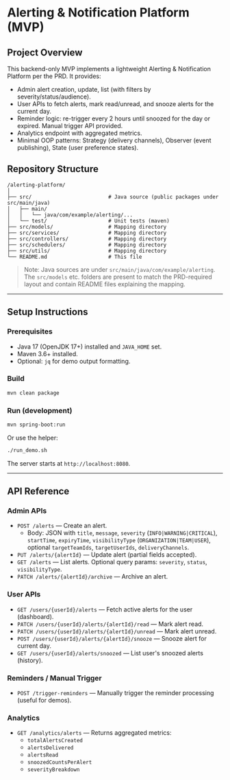# Alerting & Notification Platform (MVP)

## Project Overview
This backend-only MVP implements a lightweight Alerting & Notification Platform per the PRD. It provides:
- Admin alert creation, update, list (with filters by severity/status/audience).
- User APIs to fetch alerts, mark read/unread, and snooze alerts for the current day.
- Reminder logic: re-trigger every 2 hours until snoozed for the day or expired. Manual trigger API provided.
- Analytics endpoint with aggregated metrics.
- Minimal OOP patterns: Strategy (delivery channels), Observer (event publishing), State (user preference states).

## Repository Structure
```
/alerting-platform/
│
├── src/                         # Java source (public packages under src/main/java)
│   ├── main/
│   │   └── java/com/example/alerting/...
│   └── test/                    # Unit tests (maven)
├── src/models/                  # Mapping directory 
├── src/services/                # Mapping directory 
├── src/controllers/             # Mapping directory 
├── src/schedulers/              # Mapping directory 
├── src/utils/                   # Mapping directory 
└── README.md                    # This file
```

> Note: Java sources are under `src/main/java/com/example/alerting`. The `src/models` etc. folders are present to match the PRD-required layout and contain README files explaining the mapping.

---
## Setup Instructions

### Prerequisites
- Java 17 (OpenJDK 17+) installed and `JAVA_HOME` set.
- Maven 3.6+ installed.
- Optional: `jq` for demo output formatting.

### Build
```bash
mvn clean package
```

### Run (development)
```bash
mvn spring-boot:run
```

Or use the helper:
```bash
./run_demo.sh
```

The server starts at `http://localhost:8080`.

---
## API Reference

### Admin APIs
- `POST /alerts` — Create an alert.
  - Body: JSON with `title`, `message`, `severity` (`INFO|WARNING|CRITICAL`), `startTime`, `expiryTime`, `visibilityType` (`ORGANIZATION|TEAM|USER`), optional `targetTeamIds`, `targetUserIds`, `deliveryChannels`.
- `PUT /alerts/{alertId}` — Update alert (partial fields accepted).
- `GET /alerts` — List alerts. Optional query params: `severity`, `status`, `visibilityType`.
- `PATCH /alerts/{alertId}/archive` — Archive an alert.

### User APIs
- `GET /users/{userId}/alerts` — Fetch active alerts for the user (dashboard).
- `PATCH /users/{userId}/alerts/{alertId}/read` — Mark alert read.
- `PATCH /users/{userId}/alerts/{alertId}/unread` — Mark alert unread.
- `POST /users/{userId}/alerts/{alertId}/snooze` — Snooze alert for current day.
- `GET /users/{userId}/alerts/snoozed` — List user's snoozed alerts (history).

### Reminders / Manual Trigger
- `POST /trigger-reminders` — Manually trigger the reminder processing (useful for demos).

### Analytics
- `GET /analytics/alerts` — Returns aggregated metrics:
  - `totalAlertsCreated`
  - `alertsDelivered`
  - `alertsRead`
  - `snoozedCountsPerAlert`
  - `severityBreakdown`

